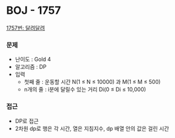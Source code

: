 # BOJ - 1757

[1757번: 달려달려](https://www.acmicpc.net/problem/1757)

### 문제

- 난이도 : Gold 4
- 알고리즘 : DP
- 입력
    - 첫째 줄 : 운동할 시간 N(1 ≤ N ≤ 10000) 과 M(1 ≤ M ≤ 500)
    - n개의 줄 : i분에 달릴수 있는 거리 Di(0 ≤ Di ≤ 10,000)

### 접근

- DP로 접근
- 2차원 dp로 행은 각 시간, 열은 지침지수, dp 배열 안의 값은 걸린 시간
